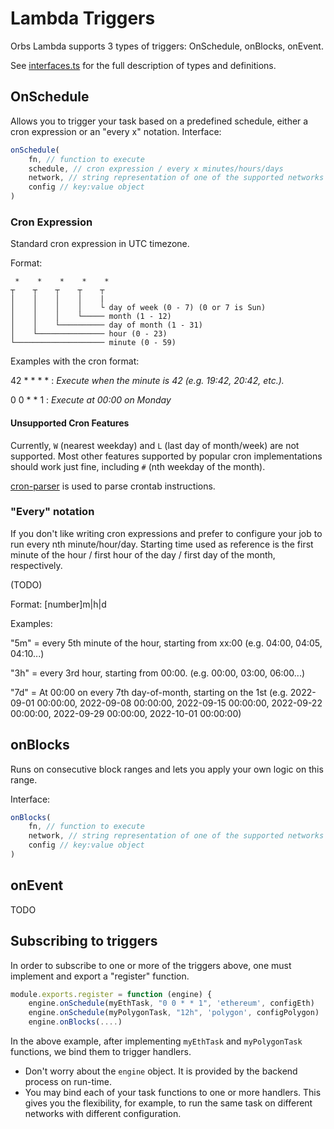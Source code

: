 # Lambda Triggers

Orbs Lambda supports 3 types of triggers: OnSchedule, onBlocks, onEvent.

See [interfaces.ts](https://github.com/orbs-network/orbs-lambda/blob/master/interfaces.ts) for the full description of types and definitions.   

## OnSchedule
Allows you to trigger your task based on a predefined schedule, either a cron expression or an "every x" notation.
Interface:
```js
onSchedule(
    fn, // function to execute
    schedule, // cron expression / every x minutes/hours/days
    network, // string representation of one of the supported networks
    config // key:value object
)
```

### Cron Expression
Standard cron expression in UTC timezone.

Format:
```
 *    *    *    *    *
┬    ┬    ┬    ┬    ┬
│    │    │    │    |
│    │    │    │    └ day of week (0 - 7) (0 or 7 is Sun)
│    │    │    └───── month (1 - 12)
│    │    └────────── day of month (1 - 31)
│    └─────────────── hour (0 - 23)
└──────────────────── minute (0 - 59)
```

Examples with the cron format:

42 * * * *
 : _Execute when the minute is 42 (e.g. 19:42, 20:42, etc.)._

0 0 * * 1 : _Execute at 00:00 on Monday_

#### Unsupported Cron Features

Currently, `W` (nearest weekday) and `L` (last day of month/week) are not supported.
Most other features supported by popular cron implementations should work just fine,
including `#` (nth weekday of the month).

[cron-parser](https://github.com/harrisiirak/cron-parser) is used to parse crontab instructions.


### "Every" notation
If you don't like writing cron expressions and prefer to configure your job to run every nth minute/hour/day.
Starting time used as reference is the first minute of the hour / first hour of the day / first day of the month, respectively.

(TODO)

Format: [number]m|h|d

Examples: 

"5m" = every 5th minute of the hour, starting from xx:00 (e.g. 04:00, 04:05, 04:10...)

"3h" = every 3rd hour, starting from 00:00. (e.g. 00:00, 03:00, 06:00...)

"7d" = At 00:00 on every 7th day-of-month, starting on the 1st (e.g. 2022-09-01 00:00:00, 2022-09-08 00:00:00, 2022-09-15 00:00:00, 2022-09-22 00:00:00, 2022-09-29 00:00:00, 2022-10-01 00:00:00)

## onBlocks
Runs on consecutive block ranges and lets you apply your own logic on this range.

Interface:
```js
onBlocks(
    fn, // function to execute
    network, // string representation of one of the supported networks
    config // key:value object
)
```

## onEvent

TODO

## Subscribing to triggers
In order to subscribe to one or more of the triggers above, one must implement and export a "register" function.

```js
module.exports.register = function (engine) {
    engine.onSchedule(myEthTask, "0 0 * * 1", 'ethereum', configEth)
    engine.onSchedule(myPolygonTask, "12h", 'polygon', configPolygon)
    engine.onBlocks(....)
```

In the above example, after implementing `myEthTask` and `myPolygonTask` functions, we bind them to trigger handlers.
- Don't worry about the `engine` object. It is provided by the backend process on run-time.
- You may bind each of your task functions to one or more handlers. This gives you the flexibility, for example, to run the same task on different networks with different configuration.